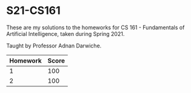 # S21-CS161

These are my solutions to the homeworks for CS 161 - Fundamentals of Artificial Intelligence, taken during Spring 2021.

Taught by Professor Adnan Darwiche.

| Homework | Score  |
| -------- | ------ |
| 1        | 100    |
| 2        | 100    |
